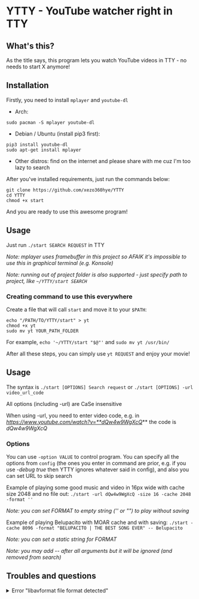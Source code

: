 # YTTY - YouTube watcher right in TTY

## What's this?

As the title says, this program lets you watch YouTube videos in TTY - no needs to start X anymore!

## Installation

Firstly, you need to install `mplayer` and `youtube-dl`

* Arch:
```
sudo pacman -S mplayer youtube-dl
```

* Debian / Ubuntu (install pip3 first):
```
pip3 install youtube-dl
sudo apt-get install mplayer
```

* Other distros: find on the internet and please share with me cuz I'm too lazy to search

After you've installed requirements, just run the commands below:
```
git clone https://github.com/xezo360hye/YTTY
cd YTTY
chmod +x start
```

And you are ready to use this awesome program!

## Usage

Just run `./start SEARCH REQUEST` in TTY

*Note: mplayer uses framebuffer in this project so AFAIK it's impossible to use this in graphical terminal (e.g. Konsole)*

*Note: running out of project folder is also supported - just specify path to project, like `~/YTTY/start SEARCH`*

### Creating command to use this everywhere

Create a file that will call `start` and move it to your `$PATH`:

```
echo "/PATH/TO/YTTY/start" > yt
chmod +x yt
sudo mv yt YOUR_PATH_FOLDER
```

For example, `echo '~/YTTY/start "$@"'` and `sudo mv yt /usr/bin/`

After all these steps, you can simply use `yt REQUEST` and enjoy your movie!


## Usage

The syntax is `./start [OPTIONS] Search request` or `./start [OPTIONS] -url video_url_code`

All options (including -url) are CaSe insensitive

When using -url, you need to enter video code, e.g. in *https://www.youtube.com/watch?v=**dQw4w9WgXcQ*** the code is *dQw4w9WgXcQ*

### Options

You can use `-option VALUE` to control program. You can specify all the options from `config` (the ones you enter in command are prior, e.g. if you use *-debug true* then YTTY ignores whatever said in config), and also you can set URL to skip search

Example of playing some good music and video in 16px wide with cache size 2048 and no file out: `./start -url dQw4w9WgXcQ -size 16 -cache 2048 -format ''`

*Note: you can set FORMAT to empty string ('' or "") to play without saving*

Example of playing Belupacito with MOAR cache and with saving: `./start -cache 8096 -format "BELUPACITO | THE BEST SONG EVER" -- Belupacito`

*Note: you can set a static string for FORMAT*

*Note: you may add -- after all arguments but it will be ignored (and removed from search)*

## Troubles and questions

<details>
<summary>Error "libavformat file format detected"
</summary>

* It's not actually an error - it's the video format that mplayer detected. If you see "*Cache empty, consider...*" after libavformat lines than try increasing cache size, this should help
</details>
